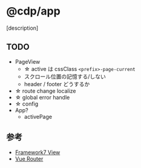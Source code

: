 # @cdp/app

[description]

## TODO

- PageView
  - ☆ active は cssClass `<prefix>-page-current`
  - スクロール位置の記憶する/しない
  - header / footer どうするか
- ☆ route change localize
- ☆ global error handle
- ☆ config
- App?
  - activePage

## 参考

- [Framework7 View](https://framework7.jp/docs/view.html)
- [Vue Router](https://v3.router.vuejs.org/ja/)
